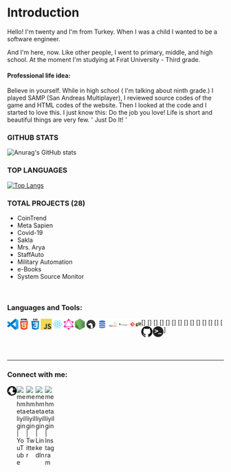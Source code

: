 <h1> Introduction </h1>

<p>Hello! I'm twenty and I'm from Turkey. When I was a child I wanted to be a software engineer.</p>
<p>And I'm here, now. Like other people, I went to primary, middle, and high school. At the moment I'm studying at Fırat University - Third grade.</p>

<h4>Professional life idea:</h4>
<p>
  Believe in yourself. While in high school ( I'm talking about ninth grade.) I played SAMP (San Andreas Multiplayer), I reviewed source codes of the game and HTML codes of the   website. Then I looked at the code and I started to love this. I just know this: Do the job you love! Life is short and beautiful things are very few. ' Just Do It! '
</p>

<h3> GITHUB STATS </h3>

![Anurag's GitHub stats](https://github-readme-stats.vercel.app/api?username=softwareeenginer&show_icons=true&theme=gruvbox)

<h3> TOP LANGUAGES </h3>

[![Top Langs](https://github-readme-stats.vercel.app/api/top-langs/?username=softwareeenginer&langs_count=8)](https://github.com/anuraghazra/github-readme-stats)    

<h3> TOTAL PROJECTS (28) </h3>

- CoinTrend
- Meta Sapien
- Covid-19
- Sakla
- Mrs. Arya
- StaffAuto
- Military Automation
- e-Books
- System Source Monitor

<br />

### Languages and Tools:

[<img align="left" alt="Visual Studio Code" width="26px" src="https://raw.githubusercontent.com/github/explore/80688e429a7d4ef2fca1e82350fe8e3517d3494d/topics/visual-studio-code/visual-studio-code.png" />]
[<img align="left" alt="HTML5" width="26px" src="https://raw.githubusercontent.com/github/explore/80688e429a7d4ef2fca1e82350fe8e3517d3494d/topics/html/html.png" />]
[<img align="left" alt="CSS3" width="26px" src="https://raw.githubusercontent.com/github/explore/80688e429a7d4ef2fca1e82350fe8e3517d3494d/topics/css/css.png" />]
[<img align="left" alt="JavaScript" width="26px" src="https://raw.githubusercontent.com/github/explore/80688e429a7d4ef2fca1e82350fe8e3517d3494d/topics/javascript/javascript.png" />]
[<img align="left" alt="React" width="26px" src="https://raw.githubusercontent.com/github/explore/80688e429a7d4ef2fca1e82350fe8e3517d3494d/topics/react/react.png" />]
[<img align="left" alt="GraphQL" width="26px" src="https://raw.githubusercontent.com/github/explore/80688e429a7d4ef2fca1e82350fe8e3517d3494d/topics/graphql/graphql.png" />]
[<img align="left" alt="Node.js" width="26px" src="https://raw.githubusercontent.com/github/explore/80688e429a7d4ef2fca1e82350fe8e3517d3494d/topics/nodejs/nodejs.png" />]
[<img align="left" alt="Deno" width="26px" src="https://raw.githubusercontent.com/github/explore/361e2821e2dea67711cde99c9c40ed357061cf27/topics/deno/deno.png" />]
[<img align="left" alt="SQL" width="26px" src="https://raw.githubusercontent.com/github/explore/80688e429a7d4ef2fca1e82350fe8e3517d3494d/topics/sql/sql.png" />]
[<img align="left" alt="MySQL" width="26px" src="https://raw.githubusercontent.com/github/explore/80688e429a7d4ef2fca1e82350fe8e3517d3494d/topics/mysql/mysql.png" />]
[<img align="left" alt="MongoDB" width="26px" src="https://raw.githubusercontent.com/github/explore/80688e429a7d4ef2fca1e82350fe8e3517d3494d/topics/mongodb/mongodb.png" />]
[<img align="left" alt="Git" width="26px" src="https://raw.githubusercontent.com/github/explore/80688e429a7d4ef2fca1e82350fe8e3517d3494d/topics/git/git.png" />]
[<img align="left" alt="GitHub" width="26px" src="https://raw.githubusercontent.com/github/explore/78df643247d429f6cc873026c0622819ad797942/topics/github/github.png" />]
[<img align="left" alt="Terminal" width="26px" src="https://raw.githubusercontent.com/github/explore/80688e429a7d4ef2fca1e82350fe8e3517d3494d/topics/terminal/terminal.png" />]

<br />
<br />

---


### Connect with me:

[<img align="left" alt="mehmetaliyilgin" width="22px" src="https://raw.githubusercontent.com/iconic/open-iconic/master/svg/globe.svg" />][website]
[<img align="left" alt="mehmetaliyilgin | YouTube" width="22px" src="https://cdn.jsdelivr.net/npm/simple-icons@v3/icons/youtube.svg" />][youtube]
[<img align="left" alt="mehmetaliyilgin | Twitter" width="22px" src="https://cdn.jsdelivr.net/npm/simple-icons@v3/icons/twitter.svg" />][twitter]
[<img align="left" alt="mehmetaliyilgin | LinkedIn" width="22px" src="https://cdn.jsdelivr.net/npm/simple-icons@v3/icons/linkedin.svg" />][linkedin]
[<img align="left" alt="mehmetaliyilgin | Instagram" width="22px" src="https://cdn.jsdelivr.net/npm/simple-icons@v3/icons/instagram.svg" />][instagram]
  
  
  
[website]: http://mehmetaliyilgin.rf.gd/
[twitter]: https://twitter.com/mehmetaliyilgin
[youtube]: https://www.youtube.com/channel/UCPR4ZMDfvxy2FlfPjsTjssw
[instagram]: https://instagram.com/mehmetaliyilgin.se
[linkedin]: https://www.linkedin.com/in/mehmetaliyilginoffical/


